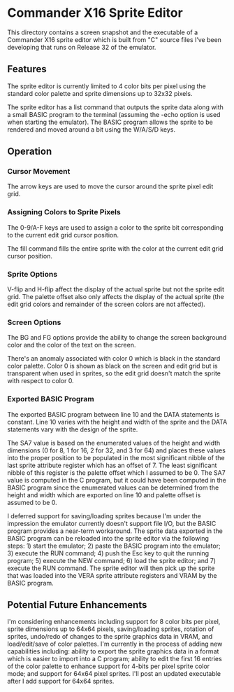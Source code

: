 # Commander X16 Sprite Editor

This directory contains a screen snapshot and the executable of a Commander X16 sprite editor which is built from "C" source files I’ve been developing that runs on Release 32 of the emulator.

## Features

The sprite editor is currently limited to 4 color bits per pixel using the standard color palette and sprite dimensions up to 32x32 pixels.

The sprite editor has a list command that outputs the sprite data along with a small BASIC program to the terminal (assuming the -echo option is used when starting the emulator). The BASIC program allows the sprite to be rendered and moved around a bit using the W/A/S/D keys.

## Operation

### Cursor Movement

The arrow keys are used to move the cursor around the sprite pixel edit grid.

### Assigning Colors to Sprite Pixels

The 0-9/A-F keys are used to assign a color to the sprite bit corresponding to the current edit grid cursor position.

The fill command fills the entire sprite with the color at the current edit grid cursor position.

### Sprite Options

V-flip and H-flip affect the display of the actual sprite but not the sprite edit grid. The palette offset also only affects the display of the actual sprite (the edit grid colors and remainder of the screen colors are not affected).

### Screen Options

The BG and FG options provide the ability to change the screen background color and the color of the text on the screen.

There's an anomaly associated with color 0 which is black in the standard color palette. Color 0 is shown as black on the screen and edit grid but is transparent when used in sprites, so the edit grid doesn't match the sprite with respect to color 0.

### Exported BASIC Program

The exported BASIC program between line 10 and the DATA statements is constant. Line 10 varies with the height and width of the sprite and the DATA statements vary with the design of the sprite.

The SA7 value is based on the enumerated values of the height and width dimensions (0 for 8, 1 for 16, 2 for 32, and 3 for 64) and places these values into the proper position to be populated in the most significant nibble of the last sprite attribute register which has an offset of 7. The least significant nibble of this register is the palette offset which I assumed to be 0. The SA7 value is computed in the C program, but it could have been computed in the BASIC program since the enumerated values can be determined from the height and width which are exported on line 10 and palette offset is assumed to be 0.

I deferred support for saving/loading sprites because I'm under the impression the emulator currently doesn't support file I/O, but the BASIC program provides a near-term workaround. The sprite data exported in the BASIC program can be reloaded into the sprite editor via the following steps: 1) start the emulator; 2) paste the BASIC program into the emulator; 3) execute the RUN command; 4) push the Esc key to quit the running program; 5) execute the NEW command; 6) load the sprite editor; and 7) execute the RUN command. The sprite editor will then pick up the sprite that was loaded into the VERA sprite attribute registers and VRAM by the BASIC program.

## Potential Future Enhancements

I'm considering enhancements including support for 8 color bits per pixel, sprite dimensions up to 64x64 pixels, saving/loading sprites, rotation of sprites, undo/redo of changes to the sprite graphics data in VRAM, and load/edit/save of color palettes.
I'm currently in the process of adding new capabilities including: ability to export the sprite graphics data in a format which is easier to import into a C program; ability to edit the first 16 entries of the color palette to enhance support for 4-bits per pixel sprite color mode; and support for 64x64 pixel sprites. I'll post an updated executable after I add support for 64x64 sprites.
